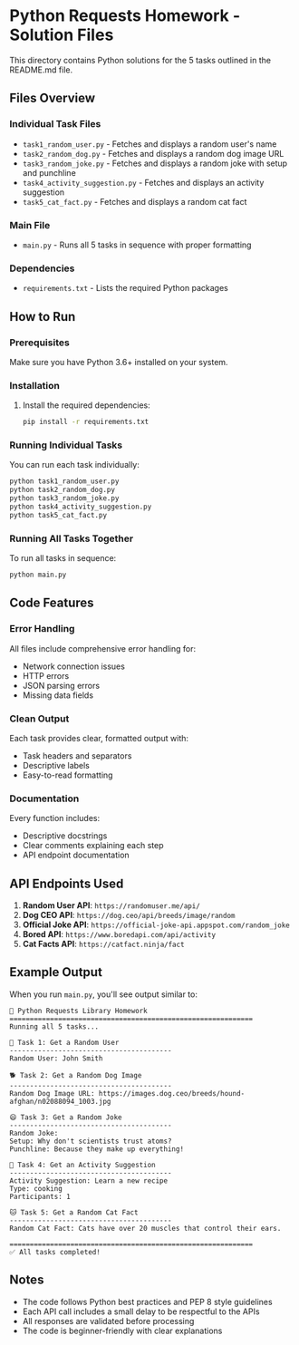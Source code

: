 # Python Requests Homework - Solution Files

This directory contains Python solutions for the 5 tasks outlined in the README.md file.

## Files Overview

### Individual Task Files
- `task1_random_user.py` - Fetches and displays a random user's name
- `task2_random_dog.py` - Fetches and displays a random dog image URL
- `task3_random_joke.py` - Fetches and displays a random joke with setup and punchline
- `task4_activity_suggestion.py` - Fetches and displays an activity suggestion
- `task5_cat_fact.py` - Fetches and displays a random cat fact

### Main File
- `main.py` - Runs all 5 tasks in sequence with proper formatting

### Dependencies
- `requirements.txt` - Lists the required Python packages

## How to Run

### Prerequisites
Make sure you have Python 3.6+ installed on your system.

### Installation
1. Install the required dependencies:
   ```bash
   pip install -r requirements.txt
   ```

### Running Individual Tasks
You can run each task individually:
```bash
python task1_random_user.py
python task2_random_dog.py
python task3_random_joke.py
python task4_activity_suggestion.py
python task5_cat_fact.py
```

### Running All Tasks Together
To run all tasks in sequence:
```bash
python main.py
```

## Code Features

### Error Handling
All files include comprehensive error handling for:
- Network connection issues
- HTTP errors
- JSON parsing errors
- Missing data fields

### Clean Output
Each task provides clear, formatted output with:
- Task headers and separators
- Descriptive labels
- Easy-to-read formatting

### Documentation
Every function includes:
- Descriptive docstrings
- Clear comments explaining each step
- API endpoint documentation

## API Endpoints Used

1. **Random User API**: `https://randomuser.me/api/`
2. **Dog CEO API**: `https://dog.ceo/api/breeds/image/random`
3. **Official Joke API**: `https://official-joke-api.appspot.com/random_joke`
4. **Bored API**: `https://www.boredapi.com/api/activity`
5. **Cat Facts API**: `https://catfact.ninja/fact`

## Example Output

When you run `main.py`, you'll see output similar to:

```
🐍 Python Requests Library Homework
============================================================
Running all 5 tasks...

📝 Task 1: Get a Random User
----------------------------------------
Random User: John Smith

🐕 Task 2: Get a Random Dog Image
----------------------------------------
Random Dog Image URL: https://images.dog.ceo/breeds/hound-afghan/n02088094_1003.jpg

😄 Task 3: Get a Random Joke
----------------------------------------
Random Joke:
Setup: Why don't scientists trust atoms?
Punchline: Because they make up everything!

🎯 Task 4: Get an Activity Suggestion
----------------------------------------
Activity Suggestion: Learn a new recipe
Type: cooking
Participants: 1

🐱 Task 5: Get a Random Cat Fact
----------------------------------------
Random Cat Fact: Cats have over 20 muscles that control their ears.

============================================================
✅ All tasks completed!
```

## Notes

- The code follows Python best practices and PEP 8 style guidelines
- Each API call includes a small delay to be respectful to the APIs
- All responses are validated before processing
- The code is beginner-friendly with clear explanations
